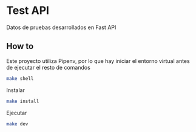 # Test API 

Datos de pruebas desarrollados en Fast API

## How to

Este proyecto utiliza Pipenv, por lo que hay iniciar el entorno virtual antes de ejecutar el resto de comandos

```bash
make shell
```

Instalar

```bash
make install
```

Ejecutar

```bash
make dev
```